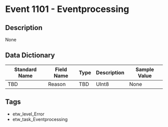 # Event 1101 - Eventprocessing

## Description
None

## Data Dictionary
|Standard Name|Field Name|Type|Description|Sample Value|
|---|---|---|---|---|
|TBD|Reason|TBD|UInt8|None|None|

## Tags
* etw_level_Error
* etw_task_Eventprocessing